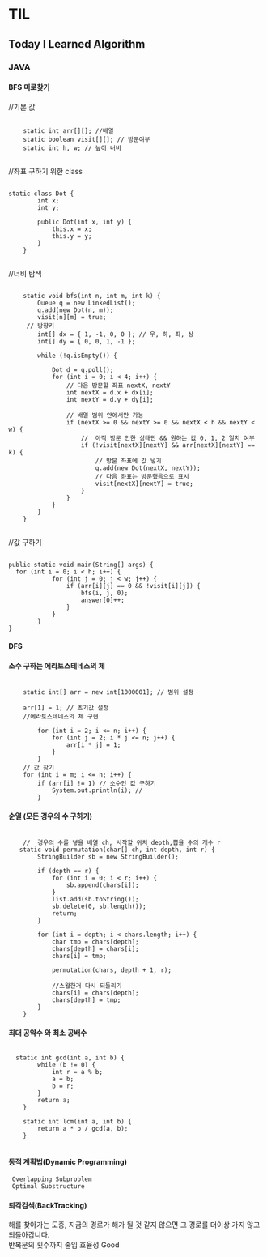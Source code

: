 # TIL
## Today I Learned Algorithm

### JAVA 

#### BFS 미로찾기

  //기본 값   
  <pre><code>
	static int arr[][]; //배열     
	static boolean visit[][]; // 방문여부    
	static int h, w; // 높이 너비    
  </code></pre>     
  
  //좌표 구하기 위한 class    
<pre><code>
static class Dot {
		int x;
		int y;

		public Dot(int x, int y) {
			this.x = x;
			this.y = y;
		}
	}
   </code></pre> 
  //너비 탐색    
  <pre><code>
  	static void bfs(int n, int m, int k) {
  		Queue<Dot> q = new LinkedList<Dot>();
  		q.add(new Dot(n, m));
  		visit[n][m] = true;
     // 방향키
  		int[] dx = { 1, -1, 0, 0 }; // 우, 하, 좌, 상
  		int[] dy = { 0, 0, 1, -1 };

		while (!q.isEmpty()) {

			Dot d = q.poll();
			for (int i = 0; i < 4; i++) {
				// 다음 방문할 좌표 nextX, nextY
				int nextX = d.x + dx[i];
				int nextY = d.y + dy[i];

				// 배열 범위 안에서만 가능
				if (nextX >= 0 && nextY >= 0 && nextX < h && nextY < w) {
					//  아직 방문 안한 상태만 && 원하는 값 0, 1, 2 일치 여부
					if (!visit[nextX][nextY] && arr[nextX][nextY] == k) {
						// 방문 좌표에 값 넣기 
						q.add(new Dot(nextX, nextY));
						// 다음 좌표는 방문했음으로 표시
						visit[nextX][nextY] = true;
					}
				}
			}
		}
	}
    </code></pre> 
  //값 구하기
  <pre><code>
public static void main(String[] args) {
  for (int i = 0; i < h; i++) {
			for (int j = 0; j < w; j++) {
				if (arr[i][j] == 0 && !visit[i][j]) {
					bfs(i, j, 0);
					answer[0]++;
				}
			}
		}
}
</code></pre>      
#### DFS

#### 소수 구하는 에라토스테네스의 체   
 <pre><code>
	static int[] arr = new int[1000001]; // 범위 설정
	
	arr[1] = 1; // 초기값 설정 
	//에라토스테네스의 체 구현
	
		for (int i = 2; i <= n; i++) {
			for (int j = 2; i * j <= n; j++) {
				arr[i * j] = 1;
			}
		}
	// 값 찾기
	for (int i = m; i <= n; i++) {
		if (arr[i] != 1) // 소수인 값 구하기
			System.out.println(i); // 
		}
</code></pre>  

#### 순열 (모든 경우의 수 구하기)
<pre><code>	
	//  경우의 수를 넣을 배열 ch, 시작할 위치 depth,뽑을 수의 개수 r
   static void permutation(char[] ch, int depth, int r) {
        StringBuilder sb = new StringBuilder();

        if (depth == r) {
            for (int i = 0; i < r; i++) {
                sb.append(chars[i]);
            }
            list.add(sb.toString());
            sb.delete(0, sb.length());
            return;
        }

        for (int i = depth; i < chars.length; i++) {
            char tmp = chars[depth];
            chars[depth] = chars[i];
            chars[i] = tmp;

            permutation(chars, depth + 1, r);

            //스왑한거 다시 되돌리기
            chars[i] = chars[depth];
            chars[depth] = tmp;
        }
    }
</code></pre> 
#### 최대 공약수 와 최소 공배수
<pre><code>
  static int gcd(int a, int b) {
        while (b != 0) {
            int r = a % b;
            a = b;
            b = r;
        }
        return a;
    }

    static int lcm(int a, int b) {
        return a * b / gcd(a, b);
    }
    </code></pre> 
#### 동적 계획법(Dynamic Programming) 

     Overlapping Subproblem     
     Optimal Substructure
     
     
#### 퇴각검색(BackTracking)     
해를 찾아가는 도중, 지금의 경로가 해가 될 것 같지 않으면 그 경로를 더이상 가지 않고 되돌아갑니다.     
 반복문의 횟수까지 줄임 효율성 Good
	
    
        
